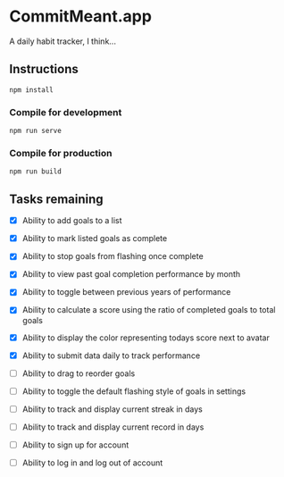 # CommitMeant.app

A daily habit tracker, I think...

## Instructions
```
npm install
```

### Compile for development
```
npm run serve
```

### Compile for production
```
npm run build
```

## Tasks remaining

- [x] Ability to add goals to a list
- [x] Ability to mark listed goals as complete
- [x] Ability to stop goals from flashing once complete
- [x] Ability to view past goal completion performance by month
- [x] Ability to toggle between previous years of performance
- [x] Ability to calculate a score using the ratio of completed goals to total goals
- [x] Ability to display the color representing todays score next to avatar
- [x] Ability to submit data daily to track performance

- [ ] Ability to drag to reorder goals
- [ ] Ability to toggle the default flashing style of goals in settings
- [ ] Ability to track and display current streak in days
- [ ] Ability to track and display current record in days
- [ ] Ability to sign up for account
- [ ] Ability to log in and log out of account